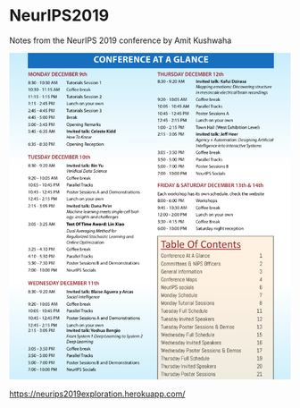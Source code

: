 # NeurIPS2019

Notes from the NeurIPS 2019 conference by Amit Kushwaha

![](schedule/pictures/ConferenceGlance.png)

https://neurips2019exploration.herokuapp.com/
